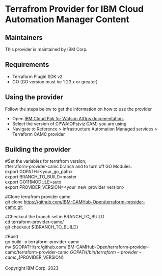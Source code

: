 # Terrafrom Provider for IBM Cloud Automation Manager Content

## Maintainers

This provider is maintained by IBM Corp. 

## Requirements

- Terraform Plugin SDK v2
- GO (GO version must be 1.23.x or greater)

## Using the provider

Follow the steps below to get the information on how to use the provider

* Open [IBM Cloud Pak for Watson AIOps documentation.](https://www.ibm.com/docs/en/cloud-paks/cloud-pak-watson-aiops)
* Select the version of CPWAIOPs(viz CAM) you are using 
* Navigate to  Reference > Infrastructure Automation Managed services > Terraform CAMC provider

## Building the provider

  #Set the variables for terrafrom version,   
  #terraform-provider-camc branch and to turn off GO Modules.  
  export GOPATH=<your_go_path>  
  export BRANCH_TO_BUILD=master  
  export GO111MODULE=auto  
  export PROVIDER_VERSION=<your_new_provider_version>
      
  #Clone terrafrom provider camc  
  git clone https://github.com/IBM-CAMHub-Open/terraform-provider-camc.git  
  
  #Checkout the branch set in BRANCH_TO_BUILD  
  cd terraform-provider-camc/   
  git checkout ${BRANCH_TO_BUILD}  
    
  #Build  
  go build -o terraform-provider-camc  
  mv $GOPATH/src/github.com/IBM-CAMHub-Open/terraform-provider-camc/terraform-provider-camc $GOPATH/bin/terraform-provider-camc_v${PROVIDER_VERSION}


Copyright IBM Corp. 2023




